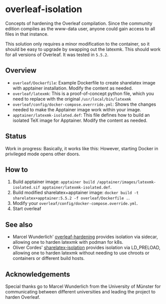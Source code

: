 # overleaf-isolation
Concepts of hardening the Overleaf compilation. Since the community edition compiles as the www-data user, anyone could gain access to all files in that instance.

This solution only requires a minor modification to the container, so it should be easy to upgrade by swapping out the latexmk. This should work for all versions of Overleaf. It was tested in ```5.5.2```.

## Overview
- ```overleaf/Dockerfile```: Example Dockerfile to create sharelatex image with apptainer installation. Modify the content as needed.
- ```overleaf/latexmk```: This is a proof-of-concept python file, which you need to replace with the original ```/usr/local/bin/latexmk```
- ```overleaf/config/docker-compose.overrride.yml```: Shows the changes needed to make the Apptainer image work within your image.
- ```apptainer/latexmk-isolated.def```: This file defines how to build an isolated TeX image for Apptainer. Modify the content as needed.

## Status
Work in progress: Basically, it works like this: However, starting Docker in privileged mode opens other doors.

## How to
1. Build apptainer image: ```apptainer build /apptainer/images/latexmk-isolated.sif apptainer/latexmk-isolated.def```.
2. Build modified sharelatex+apptainer image: ```docker build -t sharelatex+apptainer:5.5.2 -f overleaf/Dockerfile .```.
3. Modify your ```overleaf/config/docker-compose.override.yml```.
4. Start overleaf

## See also
- Marcel Wunderlich' <a href="https://github.com/Deaddy/overleaf-hardening">overleaf-hardening</a> provides isolation via sidecar, allowing one to harden latexmk with podman for k8s.
- Oliver Cordes' <a href="https://github.com/ocordes/sharelatex-isolation">sharelatex-isolation</a> provides isolation via LD_PRELOAD, allowing one to harden latexmk without needing to use chroots or containers or different build hosts.

## Acknowledgements
Special thanks go to Marcel Wunderlich from the University of Münster for communicating between different universities and leading the project to harden Overleaf.